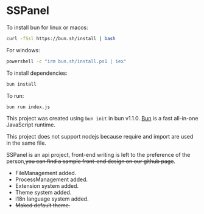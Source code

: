 # SSPanel

To install bun for linux or macos:

```bash
curl -fSsl https://bun.sh/install | bash
```

For windows:

```bat
powershell -c "irm bun.sh/install.ps1 | iex"
```

To install dependencies:

```bash
bun install
```

To run:

```bash
bun run index.js
```

This project was created using `bun init` in bun v1.1.0. [Bun](https://bun.sh) is a fast all-in-one JavaScript runtime.

This project does not support nodejs because require and import are used in the same file.

SSPanel is an api project, front-end writing is left to the preference of the person,~~you can find a sample front-end design on our github page~~.

- FileManagement added.
- ProcessManagement added.
- Extension system added.
- Theme system added.
- i18n language system added.
- ~~Maked default theme.~~
